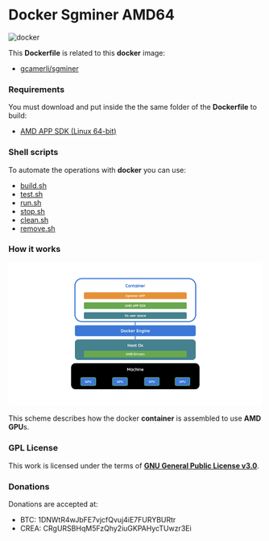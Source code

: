 # **Docker Sgminer AMD64**

![docker](https://blog.docker.com/media/2015/09/animals-august2015.png)

This **Dockerfile** is related to this **docker** image:

+ [gcamerli/sgminer](https://hub.docker.com/r/gcamerli/sgminer/)

### **Requirements**

You must download and put inside the the same folder of the **Dockerfile** to build:

+ [AMD APP SDK (Linux 64-bit)](http://developer.amd.com/amd-accelerated-parallel-processing-app-sdk/)

### **Shell scripts**

To automate the operations with **docker** you can use:

+ [build.sh](script/build.sh)
+ [test.sh](script/test.sh)
+ [run.sh](script/run.sh)
+ [stop.sh](script/stop.sh)
+ [clean.sh](script/clean.sh)
+ [remove.sh](script/remove.sh)

### **How it works**

![sgminer_container](img/docker_sgminer.png)

This scheme describes how the docker **container** is assembled to use **AMD GPU**s.

### **GPL License**

This work is licensed under the terms of **[GNU General Public License v3.0](https://www.gnu.org/licenses/gpl.html)**.

### **Donations**

Donations are accepted at:

+ BTC: 1DNWtR4wJbFE7vjcfQvuj4iE7FURYBURtr
+ CREA: CRgURSBHqM5FzQhy2iuGKPAHycTUwzr3Ei 
